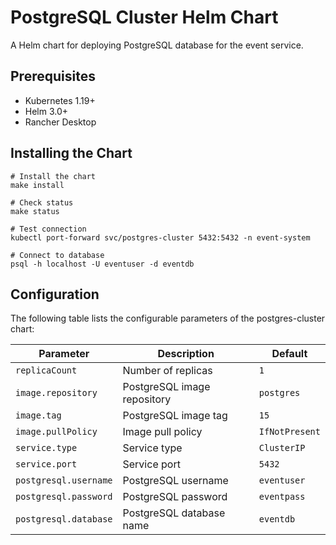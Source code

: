 # PostgreSQL Cluster Helm Chart

A Helm chart for deploying PostgreSQL database for the event service.

## Prerequisites

- Kubernetes 1.19+
- Helm 3.0+
- Rancher Desktop

## Installing the Chart

```
# Install the chart
make install

# Check status
make status

# Test connection
kubectl port-forward svc/postgres-cluster 5432:5432 -n event-system

# Connect to database
psql -h localhost -U eventuser -d eventdb
```

## Configuration

The following table lists the configurable parameters of the postgres-cluster chart:

| Parameter | Description | Default |
|-----------|-------------|---------|
| `replicaCount` | Number of replicas | `1` |
| `image.repository` | PostgreSQL image repository | `postgres` |
| `image.tag` | PostgreSQL image tag | `15` |
| `image.pullPolicy` | Image pull policy | `IfNotPresent` |
| `service.type` | Service type | `ClusterIP` |
| `service.port` | Service port | `5432` |
| `postgresql.username` | PostgreSQL username | `eventuser` |
| `postgresql.password` | PostgreSQL password | `eventpass` |
| `postgresql.database` | PostgreSQL database name | `eventdb` |